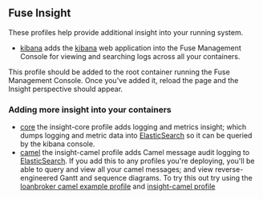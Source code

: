 ## Fuse Insight

These profiles help provide additional insight into your running system.

* [kibana](/fabric/profiles/insight/kibana.profile) adds the [kibana](http://www.elasticsearch.org/overview/kibana/) web application into the Fuse Management Console for viewing and searching logs across all your containers.

This profile should be added to the root container running the Fuse Management Console. Once you've added it, reload the page and the Insight perspective should appear.

 ### Adding more insight into your containers

* [core](/fabric/profiles/insight/core.profile) the insight-core profile adds logging and metrics insight; which dumps logging and metric data into [ElasticSearch](http://www.elasticsearch.org/) so it can be queried by the kibana console.
* [camel](/fabric/profiles/insight/camel.profile) the insight-camel profile adds Camel message audit logging to [ElasticSearch](http://www.elasticsearch.org/). If you add this to any profiles you're deploying, you'll be able to query and view all your camel messages; and view reverse-engineered Gantt and sequence diagrams. To try this out try using the [loanbroker camel example profile](/fabric/profiles/example/camel/loanbroker.profile) and [insight-camel profile](/fabric/profiles/insight/camel.profile)
